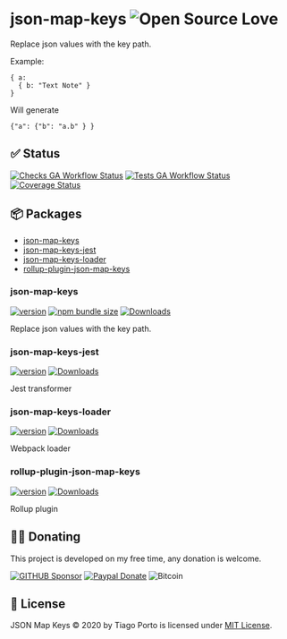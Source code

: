 # json-map-keys ![Open Source Love](https://badges.frapsoft.com/os/v3/open-source.svg)

Replace json values with the key path.

Example:

```
{ a:
  { b: "Text Note" }
}
```

Will generate

```
{"a": {"b": "a.b" } }
```

## ✅ Status

<!-- [![Docs GA Workflow Status](https://img.shields.io/github/actions/workflow/status/tiagoporto/accessibility-buttons/check-docs.yml?branch=main&label=docs&logo=githubactions&logoColor=white&style=flat-square)](https://github.com/tiagoporto/accessibility-buttons/actions/workflows/check-docs.yml?query=branch%3Amain) -->

[![Checks GA Workflow Status](https://img.shields.io/github/actions/workflow/status/tiagoporto/json-map-keys/checks.yml?branch=main&label=checks&logo=githubactions&logoColor=white&style=flat-square)](https://github.com/tiagoporto/json-map-keys/actions/workflows/checks.yml?query=branch%3Amain)
[![Tests GA Workflow Status](https://img.shields.io/github/actions/workflow/status/tiagoporto/json-map-keys/unit-tests.yml?branch=main&label=unit%20tests&logo=githubactions&logoColor=white&style=flat-square)](https://github.com/tiagoporto/json-map-keys/actions/workflows/unit-tests.yml?query=branch%3Amain)
[![Coverage Status](https://img.shields.io/coverallsCoverage/github/tiagoporto/json-map-keys.svg?logo=coveralls&style=flat-square)](https://coveralls.io/github/tiagoporto/json-map-keys)

## 📦 Packages

- [json-map-keys](./packages/json-map-keys/README.md)
- [json-map-keys-jest](./packages/json-map-keys-jest/README.md)
- [json-map-keys-loader](./packages/json-map-keys-loader/README.md)
- [rollup-plugin-json-map-keys](./packages/rollup-plugin-json-map-keys/README.md)

### json-map-keys

[![version](https://img.shields.io/npm/v/json-map-keys?style=flat-square)](https://www.npmjs.com/package/json-map-keys)
[![npm bundle size](https://img.shields.io/bundlephobia/min/json-map-keys?style=flat-square)](https://bundlephobia.com/package/json-map-keys)
[![Downloads](https://img.shields.io/npm/dm/json-map-keys.svg?style=flat-square)](https://www.npmjs.com/package/json-map-keys)

<!-- ![npm type definitions](https://img.shields.io/npm/types/json-map-keys.svg?style=flat-square) -->

Replace json values with the key path.

### json-map-keys-jest

[![version](https://img.shields.io/npm/v/json-map-keys-jest?style=flat-square)](https://www.npmjs.com/package/json-map-keys-jest)
[![Downloads](https://img.shields.io/npm/dm/json-map-keys-jest.svg?style=flat-square)](https://www.npmjs.com/package/json-map-keys-jest)

<!-- ![npm type definitions](https://img.shields.io/npm/types/json-map-keys-jest.svg?style=flat-square) -->

Jest transformer

### json-map-keys-loader

[![version](https://img.shields.io/npm/v/json-map-keys-loader?style=flat-square)](https://www.npmjs.com/package/json-map-keys-loader)
[![Downloads](https://img.shields.io/npm/dm/json-map-keys-loader.svg?style=flat-square)](https://www.npmjs.com/package/json-map-keys-loader)

<!-- ![npm type definitions](https://img.shields.io/npm/types/json-map-keys-loader.svg?style=flat-square) -->

Webpack loader

### rollup-plugin-json-map-keys

[![version](https://img.shields.io/npm/v/rollup-plugin-json-map-keys?style=flat-square)](https://www.npmjs.com/package/rollup-plugin-json-map-keys)
[![Downloads](https://img.shields.io/npm/dm/rollup-plugin-json-map-keys.svg?style=flat-square)](https://www.npmjs.com/package/rollup-plugin-json-map-keys)

<!-- ![npm type definitions](https://img.shields.io/npm/types/rollup-plugin-json-map-keys.svg?style=flat-square) -->

Rollup plugin

## 🤜🤛 Donating

This project is developed on my free time, any donation is welcome.

[![GITHUB Sponsor](https://img.shields.io/badge/-github-black?logo=github)](https://github.com/sponsors/tiagoporto)
[![Paypal Donate](https://img.shields.io/badge/PayPal-blue?logo=paypal)](https://www.paypal.com/cgi-bin/webscr?cmd=_donations&business=YTDUQ8RZ2G4Q8&lc=BR&item_name=tiagoporto&item_number=geradorcpf&currency_code=BRL&bn=PP%2dDonationsBF:btn_donateCC_LG%2egif:NonHosted)
![Bitcoin](https://img.shields.io/badge/bitcoin-14iqQcwYPLBceRURHuFosGTDXxMmt3cLDp-yellow.svg?logo=bitcoin)

## 📄 License

JSON Map Keys © 2020 by Tiago Porto is licensed under [MIT License](LICENSE).
